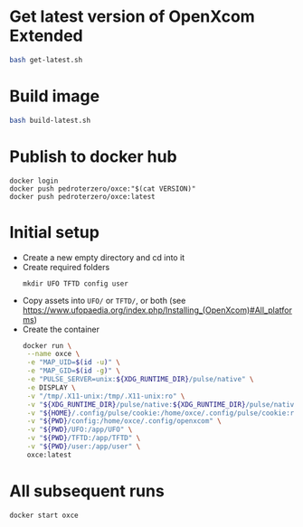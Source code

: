 # Get latest version of OpenXcom Extended
```bash
bash get-latest.sh
```

# Build image

```bash
bash build-latest.sh
```

# Publish to docker hub
```
docker login
docker push pedroterzero/oxce:"$(cat VERSION)"
docker push pedroterzero/oxce:latest
```

# Initial setup
- Create a new empty directory and cd into it
- Create required folders
  ```
  mkdir UFO TFTD config user
  ```
- Copy assets into `UFO/` or `TFTD/`, or both (see https://www.ufopaedia.org/index.php/Installing_(OpenXcom)#All_platforms)
- Create the container
  ```bash
  docker run \
   --name oxce \
   -e "MAP_UID=$(id -u)" \
   -e "MAP_GID=$(id -g)" \
   -e "PULSE_SERVER=unix:${XDG_RUNTIME_DIR}/pulse/native" \
   -e DISPLAY \
   -v "/tmp/.X11-unix:/tmp/.X11-unix:ro" \
   -v "${XDG_RUNTIME_DIR}/pulse/native:${XDG_RUNTIME_DIR}/pulse/native:ro" \
   -v "${HOME}/.config/pulse/cookie:/home/oxce/.config/pulse/cookie:ro" \
   -v "${PWD}/config:/home/oxce/.config/openxcom" \
   -v "${PWD}/UFO:/app/UFO" \
   -v "${PWD}/TFTD:/app/TFTD" \
   -v "${PWD}/user:/app/user" \
   oxce:latest
  ```

# All subsequent runs
```
docker start oxce
```